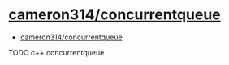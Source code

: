 # [cameron314/concurrentqueue](https://github.com/cameron314/concurrentqueue)

- [cameron314/concurrentqueue](#cameron314concurrentqueue)












TODO c++ concurrentqueue
